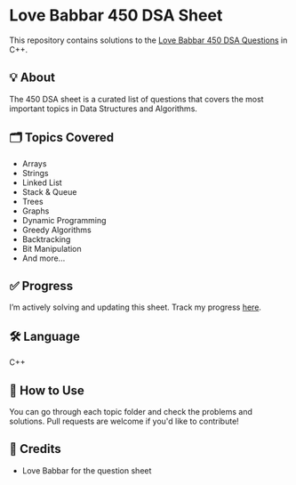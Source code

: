 # Love Babbar 450 DSA Sheet

This repository contains solutions to the [Love Babbar 450 DSA Questions](https://drive.google.com/file/d/1c1fZLEzUJ9ueJ0k2E6zVVzG2nQuWy-1C/view) in C++.

## 💡 About
The 450 DSA sheet is a curated list of questions that covers the most important topics in Data Structures and Algorithms.

## 🗂️ Topics Covered
- Arrays
- Strings
- Linked List
- Stack & Queue
- Trees
- Graphs
- Dynamic Programming
- Greedy Algorithms
- Backtracking
- Bit Manipulation
- And more...

## ✅ Progress
I’m actively solving and updating this sheet. Track my progress [here](./progress.md).

## 🛠️ Language
C++

## 🚀 How to Use
You can go through each topic folder and check the problems and solutions.
Pull requests are welcome if you'd like to contribute!

## 📌 Credits
- Love Babbar for the question sheet
